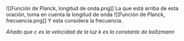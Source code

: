 ![[Función de Planck, longitud de onda.png]]
La que está arriba de esta oración, toma en cuenta la longitud de onda
![[Función de Planck, frecuencia.png]]
Y esta considera la frecuencia.

*Añado que c es la velocidad de la luz*
*k es la constante de boltzmann*